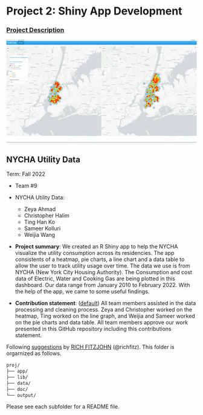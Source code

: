 # Project 2: Shiny App Development

### [Project Description](doc/project2_desc.md)

![screenshot](doc/figs/map.jpg)

## NYCHA Utility Data
Term: Fall 2022

+ Team #9
+ NYCHA Utility Data:
	+ Zeya Ahmad
	+ Christopher Halim
	+ Ting Han Ko
	+ Sameer Kolluri
	+ Weijia Wang

+ **Project summary**: We created an R Shiny app to help the NYCHA visualize the utility consumption across its residencies. The app consistents of a heatmap, pie charts, a line chart and a data table to allow the user to track utility usage over time. The data we use is from NYCHA (New York City Housing Authority). The Consumption and cost data of Electric, Water and Cooking Gas are being plotted in this dashboard. Our data range from January 2010 to February 2022. With the help of the app, we came to some useful findings.

+ **Contribution statement**: ([default](doc/a_note_on_contributions.md)) All team members assisted in the data processing and cleaning process. Zeya and Christopher worked on the heatmap, Ting worked on the line graph, and Weijia and Sameer worked on the pie charts and data table. All team members approve our work presented in this GitHub repository including this contributions statement. 

Following [suggestions](http://nicercode.github.io/blog/2013-04-05-projects/) by [RICH FITZJOHN](http://nicercode.github.io/about/#Team) (@richfitz). This folder is orgarnized as follows.

```
proj/
├── app/
├── lib/
├── data/
├── doc/
└── output/
```

Please see each subfolder for a README file.

